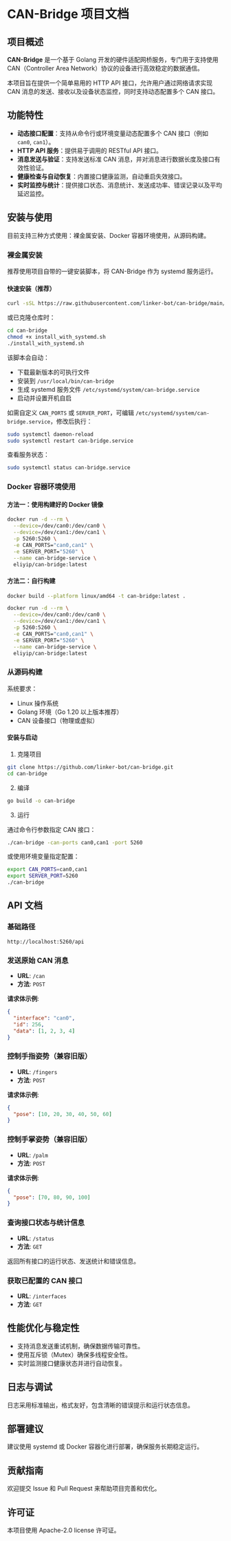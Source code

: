 # CAN-Bridge 项目文档

## 项目概述

**CAN-Bridge** 是一个基于 Golang 开发的硬件适配网桥服务，专门用于支持使用 CAN（Controller Area Network）协议的设备进行高效稳定的数据通信。

本项目旨在提供一个简单易用的 HTTP API 接口，允许用户通过网络请求实现 CAN 消息的发送、接收以及设备状态监控，同时支持动态配置多个 CAN 接口。

## 功能特性

* **动态接口配置**：支持从命令行或环境变量动态配置多个 CAN 接口（例如 `can0`, `can1`）。
* **HTTP API 服务**：提供易于调用的 RESTful API 接口。
* **消息发送与验证**：支持发送标准 CAN 消息，并对消息进行数据长度及接口有效性验证。
* **健康检查与自动恢复**：内置接口健康监测，自动重启失效接口。
* **实时监控与统计**：提供接口状态、消息统计、发送成功率、错误记录以及平均延迟监控。

## 安装与使用

目前支持三种方式使用：裸金属安装、Docker 容器环境使用，从源码构建。

### 裸金属安装

推荐使用项目自带的一键安装脚本，将 CAN-Bridge 作为 systemd 服务运行。

#### 快速安装（推荐）

```bash
curl -sSL https://raw.githubusercontent.com/linker-bot/can-bridge/main/install_with_systemd.sh | sudo bash
```

或已克隆仓库时：

```bash
cd can-bridge
chmod +x install_with_systemd.sh
./install_with_systemd.sh
```

该脚本会自动：
- 下载最新版本的可执行文件
- 安装到 `/usr/local/bin/can-bridge`
- 生成 systemd 服务文件 `/etc/systemd/system/can-bridge.service`
- 启动并设置开机自启

如需自定义 `CAN_PORTS` 或 `SERVER_PORT`，可编辑 `/etc/systemd/system/can-bridge.service`，修改后执行：

```bash
sudo systemctl daemon-reload
sudo systemctl restart can-bridge.service
```

查看服务状态：

```bash
sudo systemctl status can-bridge.service
```

### Docker 容器环境使用

#### 方法一：使用构建好的 Docker 镜像

```bash
docker run -d --rm \
  --device=/dev/can0:/dev/can0 \
  --device=/dev/can1:/dev/can1 \
  -p 5260:5260 \
  -e CAN_PORTS="can0,can1" \
  -e SERVER_PORT="5260" \
  --name can-bridge-service \
  eliyip/can-bridge:latest
```

#### 方法二：自行构建

```bash
docker build --platform linux/amd64 -t can-bridge:latest .
```

```bash
docker run -d --rm \
  --device=/dev/can0:/dev/can0 \
  --device=/dev/can1:/dev/can1 \
  -p 5260:5260 \
  -e CAN_PORTS="can0,can1" \
  -e SERVER_PORT="5260" \
  --name can-bridge-service \
  eliyip/can-bridge:latest
```

### 从源码构建

系统要求：

* Linux 操作系统
* Golang 环境（Go 1.20 以上版本推荐）
* CAN 设备接口（物理或虚拟）

#### 安装与启动

1. 克隆项目

```bash
git clone https://github.com/linker-bot/can-bridge.git
cd can-bridge
```

2. 编译

```bash
go build -o can-bridge
```

3. 运行

通过命令行参数指定 CAN 接口：

```bash
./can-bridge -can-ports can0,can1 -port 5260
```

或使用环境变量指定配置：

```bash
export CAN_PORTS=can0,can1
export SERVER_PORT=5260
./can-bridge
```

## API 文档

### 基础路径

`http://localhost:5260/api`

### 发送原始 CAN 消息

* **URL**: `/can`
* **方法**: `POST`

**请求体示例**:

```json
{
  "interface": "can0",
  "id": 256,
  "data": [1, 2, 3, 4]
}
```

### 控制手指姿势（兼容旧版）

* **URL**: `/fingers`
* **方法**: `POST`

**请求体示例**:

```json
{
  "pose": [10, 20, 30, 40, 50, 60]
}
```

### 控制手掌姿势（兼容旧版）

* **URL**: `/palm`
* **方法**: `POST`

**请求体示例**:

```json
{
  "pose": [70, 80, 90, 100]
}
```

### 查询接口状态与统计信息

* **URL**: `/status`
* **方法**: `GET`

返回所有接口的运行状态、发送统计和错误信息。

### 获取已配置的 CAN 接口

* **URL**: `/interfaces`
* **方法**: `GET`

## 性能优化与稳定性

* 支持消息发送重试机制，确保数据传输可靠性。
* 使用互斥锁（Mutex）确保多线程安全性。
* 实时监测接口健康状态并进行自动恢复。

## 日志与调试

日志采用标准输出，格式友好，包含清晰的错误提示和运行状态信息。

## 部署建议

建议使用 systemd 或 Docker 容器化进行部署，确保服务长期稳定运行。

## 贡献指南

欢迎提交 Issue 和 Pull Request 来帮助项目完善和优化。

## 许可证

本项目使用 Apache-2.0 license 许可证。
